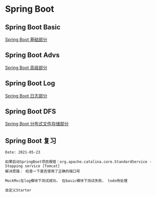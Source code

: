 # Spring Boot

## Spring Boot Basic 
[Spring Boot 基础部分](allst-springboot-basic/README.md)


## Spring Boot Advs
[Spring Boot 高级部分](allst-springboot-advs/README.md)


## Spring Boot Log
[Spring Boot 日志部分](allst-springboot-log/README.md)

## Spring Boot DFS
[Spring Boot 分布式文件存储部分](allst-springboot-dfs/README.md)

## Spring Boot 复习
```text
Date: 2021-05-23

如果启动SpringBoot项目报错：org.apache.catalina.core.StandardService - Stopping service [Tomcat]
解决思路： 检查一下是否使用了正确的端口号

MockMvc在log模块下测试成功， 在basic模块下测试失败， todo待处理

自定义Starter

```